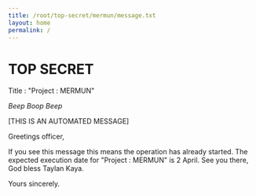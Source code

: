 ```yaml
---
title: /root/top-secret/mermun/message.txt
layout: home
permalink: /
---
```


# TOP SECRET


Title : "Project : MERMUN"

*Beep* *Boop* *Beep*

[THIS IS AN AUTOMATED MESSAGE]

Greetings officer,

If you see this message this means the operation has already started. The expected execution date for "Project : MERMUN" is 2 April. See you there, God bless Taylan Kaya.

Yours sincerely.